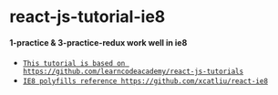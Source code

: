 # react-js-tutorial-ie8

#### 1-practice  & 3-practice-redux work well in ie8


- [`This tutorial is based on https://github.com/learncodeacademy/react-js-tutorials`](https://github.com/learncodeacademy/react-js-tutorials)
- [`IE8 polyfills reference https://github.com/xcatliu/react-ie8`](https://github.com/xcatliu/react-ie8)